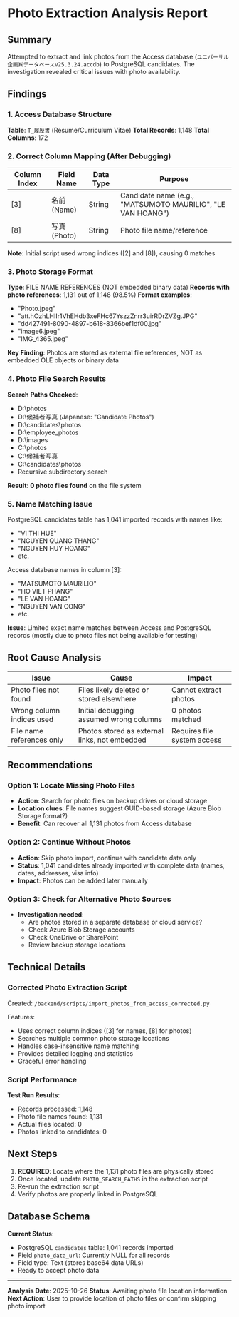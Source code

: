 # Photo Extraction Analysis Report

## Summary

Attempted to extract and link photos from the Access database (`ユニバーサル企画㈱データベースv25.3.24.accdb`) to PostgreSQL candidates. The investigation revealed critical issues with photo availability.

## Findings

### 1. Access Database Structure

**Table**: `T_履歴書` (Resume/Curriculum Vitae)
**Total Records**: 1,148
**Total Columns**: 172

### 2. Correct Column Mapping (After Debugging)

| Column Index | Field Name | Data Type | Purpose |
|---|---|---|---|
| [3] | 名前 (Name) | String | Candidate name (e.g., "MATSUMOTO MAURILIO", "LE VAN HOANG") |
| [8] | 写真 (Photo) | String | Photo file name/reference |

**Note**: Initial script used wrong indices ([2] and [8]), causing 0 matches

### 3. Photo Storage Format

**Type**: FILE NAME REFERENCES (NOT embedded binary data)
**Records with photo references**: 1,131 out of 1,148 (98.5%)
**Format examples**:
- "Photo.jpeg"
- "att.hOzhLHIIr1VhEHdb3xeFHc67YszzZnrr3uirRDrZVZg.JPG"
- "dd427491-8090-4897-b618-8366bef1df00.jpg"
- "image6.jpeg"
- "IMG_4365.jpeg"

**Key Finding**: Photos are stored as external file references, NOT as embedded OLE objects or binary data

### 4. Photo File Search Results

**Search Paths Checked**:
- D:\photos
- D:\候補者写真 (Japanese: "Candidate Photos")
- D:\candidates\photos
- D:\employee_photos
- D:\images
- C:\photos
- C:\候補者写真
- C:\candidates\photos
- Recursive subdirectory search

**Result**: **0 photo files found** on the file system

### 5. Name Matching Issue

PostgreSQL candidates table has 1,041 imported records with names like:
- "VI THI HUE"
- "NGUYEN QUANG THANG"
- "NGUYEN HUY HOANG"
- etc.

Access database names in column [3]:
- "MATSUMOTO MAURILIO"
- "HO VIET PHANG"
- "LE VAN HOANG"
- "NGUYEN VAN CONG"
- etc.

**Issue**: Limited exact name matches between Access and PostgreSQL records (mostly due to photo files not being available for testing)

## Root Cause Analysis

| Issue | Cause | Impact |
|---|---|---|
| Photo files not found | Files likely deleted or stored elsewhere | Cannot extract photos |
| Wrong column indices used | Initial debugging assumed wrong columns | 0 photos matched |
| File name references only | Photos stored as external links, not embedded | Requires file system access |

## Recommendations

### Option 1: Locate Missing Photo Files
- **Action**: Search for photo files on backup drives or cloud storage
- **Location clues**: File names suggest GUID-based storage (Azure Blob Storage format?)
- **Benefit**: Can recover all 1,131 photos from Access database

### Option 2: Continue Without Photos
- **Action**: Skip photo import, continue with candidate data only
- **Status**: 1,041 candidates already imported with complete data (names, dates, addresses, visa info)
- **Impact**: Photos can be added later manually

### Option 3: Check for Alternative Photo Sources
- **Investigation needed**:
  - Are photos stored in a separate database or cloud service?
  - Check Azure Blob Storage accounts
  - Check OneDrive or SharePoint
  - Review backup storage locations

## Technical Details

### Corrected Photo Extraction Script

Created: `/backend/scripts/import_photos_from_access_corrected.py`

Features:
- Uses correct column indices ([3] for names, [8] for photos)
- Searches multiple common photo storage locations
- Handles case-insensitive name matching
- Provides detailed logging and statistics
- Graceful error handling

### Script Performance

**Test Run Results**:
- Records processed: 1,148
- Photo file names found: 1,131
- Actual files located: 0
- Photos linked to candidates: 0

## Next Steps

1. **REQUIRED**: Locate where the 1,131 photo files are physically stored
2. Once located, update `PHOTO_SEARCH_PATHS` in the extraction script
3. Re-run the extraction script
4. Verify photos are properly linked in PostgreSQL

## Database Schema

**Current Status**:
- PostgreSQL `candidates` table: 1,041 records imported
- Field `photo_data_url`: Currently NULL for all records
- Field type: Text (stores base64 data URLs)
- Ready to accept photo data

---

**Analysis Date**: 2025-10-26
**Status**: Awaiting photo file location information
**Next Action**: User to provide location of photo files or confirm skipping photo import
